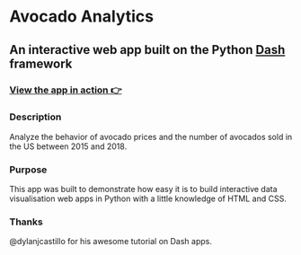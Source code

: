 # Avocado Analytics
## An interactive web app built on the Python [Dash](https://dash.plotly.com/introduction) framework

### [View the app in action 👉]()

### Description

Analyze the behavior of avocado prices and the number of avocados sold in the US between 2015 and 2018.

### Purpose

This app was built to demonstrate how easy it is to build interactive data visualisation web apps in Python with a little knowledge of HTML and CSS.

### Thanks

@dylanjcastillo for his awesome tutorial on Dash apps.